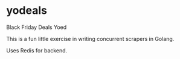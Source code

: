 yodeals
=======

Black Friday Deals Yoed

This is a fun little exercise in writing concurrent scrapers in Golang.

Uses Redis for backend.
